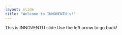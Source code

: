 ```yaml
---
layout: slide
title: "Welcome to INNOVENTU's!"
---
```

This is INNOVENTU slide
Use the left arrow to go back!

